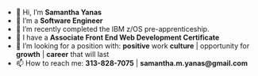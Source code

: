 - 👋 Hi, I’m __Samantha Yanas__
- 👀 I’m a __Software Engineer__
- 🌱 I’m recently completed the IBM z/OS pre-apprenticeship.
- 🌱 I have a __Associate Front End Web Development Certificate__
- 💞️ I’m looking for a position with:  __positive__ work __culture__ | opportunity for __growth__ | __career__ that will last
- 📫 How to reach me: __313-828-7075__ | __samantha.m.yanas@gmail.com__

<!---
sammaldo1/sammaldo1 is a ✨ special ✨ repository because its `README.md` (this file) appears on your GitHub profile.
You can click the Preview link to take a look at your changes.
--->
